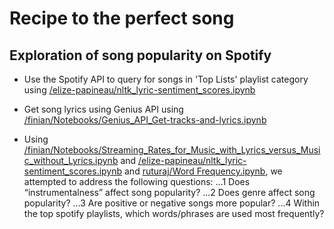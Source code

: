 # Recipe to the perfect song
## Exploration of song popularity on Spotify

* Use the Spotify API to query for songs in 'Top Lists' playlist category using [/elize-papineau/nltk_lyric-sentiment_scores.ipynb](https://github.com/finianoneill/music-analysis/blob/master/elize-papineau/nltk_lyric-sentiment_scores.ipynb)
* Get song lyrics using Genius API using [/finian/Notebooks/Genius_API_Get-tracks-and-lyrics.ipynb](https://github.com/finianoneill/music-analysis/blob/master/finian/Notebooks/Genius_API_Get-tracks-and-lyrics.ipynb)

* Using [/finian/Notebooks/Streaming_Rates_for_Music_with_Lyrics_versus_Music_without_Lyrics.ipynb](https://github.com/finianoneill/music-analysis/blob/master/finian/Notebooks/Streaming_Rates_for_Music_with_Lyrics_versus_Music_without_Lyrics.ipynb) and [/elize-papineau/nltk_lyric-sentiment_scores.ipynb](https://github.com/finianoneill/music-analysis/blob/master/elize-papineau/nltk_lyric-sentiment_scores.ipynb) and [ruturaj/Word Frequency.ipynb](https://github.com/finianoneill/music-analysis/blob/master/ruturaj/Word%20Frequency.ipynb), we attempted to address the following questions:
...1 Does “instrumentalness” affect song popularity?
...2 Does genre affect song popularity?
...3 Are positive or negative songs more popular?
...4 Within the top spotify playlists, which words/phrases are used most frequently?
